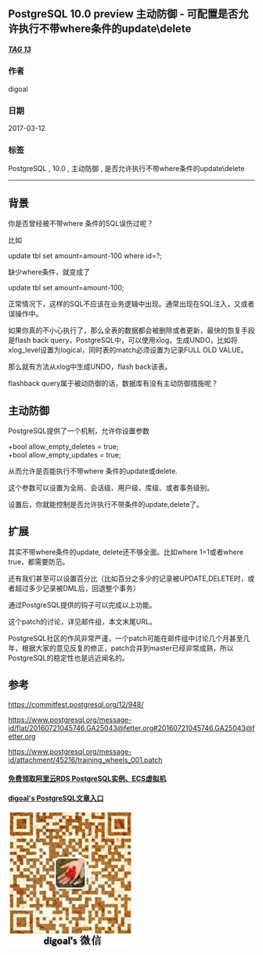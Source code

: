 ## PostgreSQL 10.0 preview 主动防御 - 可配置是否允许执行不带where条件的update\delete   
##### [TAG 13](../class/13.md)
                
### 作者                                                             
digoal           
                  
### 日期             
2017-03-12            
              
### 标签           
PostgreSQL , 10.0 , 主动防御 , 是否允许执行不带where条件的update\delete  
                
----          
                   
## 背景          
你是否曾经被不带where 条件的SQL误伤过呢？  
  
比如  
  
update tbl set amount=amount-100 where id=?;  
  
缺少where条件，就变成了  
  
update tbl set amount=amount-100;  
  
正常情况下，这样的SQL不应该在业务逻辑中出现。通常出现在SQL注入，又或者误操作中。  
  
如果你真的不小心执行了，那么全表的数据都会被删除或者更新，最快的恢复手段是flash back query，PostgreSQL中，可以使用xlog，生成UNDO，比如将xlog_level设置为logical，同时表的match必须设置为记录FULL OLD VALUE。  
  
那么就有方法从xlog中生成UNDO，flash back该表。  
  
flashback query属于被动防御的话，数据库有没有主动防御措施呢？  
  
## 主动防御  
PostgreSQL提供了一个机制，允许你设置参数  
  
+bool allow_empty_deletes = true;  
+bool allow_empty_updates = true;  
  
从而允许是否能执行不带where 条件的update或delete.  
  
这个参数可以设置为全局、会话级、用户级、库级、或者事务级别。  
  
设置后，你就能控制是否允许执行不带条件的update,delete了。  
  
## 扩展  
其实不带where条件的update, delete还不够全面。比如where 1=1或者where true，都需要防范。  
  
还有我们甚至可以设置百分比（比如百分之多少的记录被UPDATE,DELETE时，或者超过多少记录被DML后，回退整个事务）  
  
通过PostgreSQL提供的钩子可以完成以上功能。  
  
这个patch的讨论，详见邮件组，本文末尾URL。  
  
PostgreSQL社区的作风非常严谨，一个patch可能在邮件组中讨论几个月甚至几年，根据大家的意见反复的修正，patch合并到master已经非常成熟，所以PostgreSQL的稳定性也是远近闻名的。  
  
## 参考  
https://commitfest.postgresql.org/12/948/  
  
https://www.postgresql.org/message-id/flat/20160721045746.GA25043@fetter.org#20160721045746.GA25043@fetter.org  
  
https://www.postgresql.org/message-id/attachment/45216/training_wheels_001.patch  

  
  
  
  
  
  
  
  
  
  
  
  
  
#### [免费领取阿里云RDS PostgreSQL实例、ECS虚拟机](https://free.aliyun.com/ "57258f76c37864c6e6d23383d05714ea")
  
  
#### [digoal's PostgreSQL文章入口](https://github.com/digoal/blog/blob/master/README.md "22709685feb7cab07d30f30387f0a9ae")
  
  
![digoal's weixin](../pic/digoal_weixin.jpg "f7ad92eeba24523fd47a6e1a0e691b59")
  
  
  
  
  
  
  
